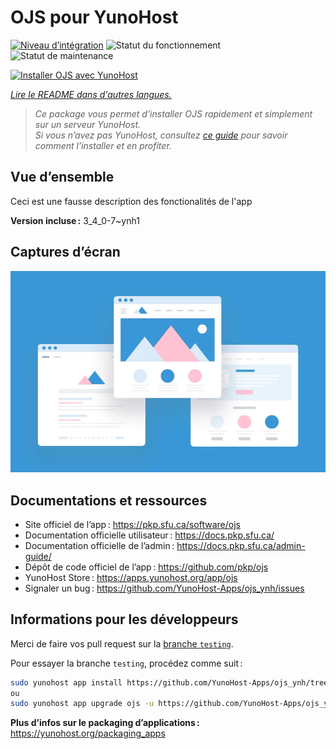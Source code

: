 <!--
Nota bene : ce README est automatiquement généré par <https://github.com/YunoHost/apps/tree/master/tools/readme_generator>
Il NE doit PAS être modifié à la main.
-->

# OJS pour YunoHost

[![Niveau d’intégration](https://dash.yunohost.org/integration/ojs.svg)](https://ci-apps.yunohost.org/ci/apps/ojs/) ![Statut du fonctionnement](https://ci-apps.yunohost.org/ci/badges/ojs.status.svg) ![Statut de maintenance](https://ci-apps.yunohost.org/ci/badges/ojs.maintain.svg)

[![Installer OJS avec YunoHost](https://install-app.yunohost.org/install-with-yunohost.svg)](https://install-app.yunohost.org/?app=ojs)

*[Lire le README dans d'autres langues.](./ALL_README.md)*

> *Ce package vous permet d’installer OJS rapidement et simplement sur un serveur YunoHost.*  
> *Si vous n’avez pas YunoHost, consultez [ce guide](https://yunohost.org/install) pour savoir comment l’installer et en profiter.*

## Vue d’ensemble

Ceci est une fausse description des fonctionalités de l'app


**Version incluse :** 3_4_0-7~ynh1

## Captures d’écran

![Capture d’écran de OJS](./doc/screenshots/example.jpg)

## Documentations et ressources

- Site officiel de l’app : <https://pkp.sfu.ca/software/ojs>
- Documentation officielle utilisateur : <https://docs.pkp.sfu.ca/>
- Documentation officielle de l’admin : <https://docs.pkp.sfu.ca/admin-guide/>
- Dépôt de code officiel de l’app : <https://github.com/pkp/ojs>
- YunoHost Store : <https://apps.yunohost.org/app/ojs>
- Signaler un bug : <https://github.com/YunoHost-Apps/ojs_ynh/issues>

## Informations pour les développeurs

Merci de faire vos pull request sur la [branche `testing`](https://github.com/YunoHost-Apps/ojs_ynh/tree/testing).

Pour essayer la branche `testing`, procédez comme suit :

```bash
sudo yunohost app install https://github.com/YunoHost-Apps/ojs_ynh/tree/testing --debug
ou
sudo yunohost app upgrade ojs -u https://github.com/YunoHost-Apps/ojs_ynh/tree/testing --debug
```

**Plus d’infos sur le packaging d’applications :** <https://yunohost.org/packaging_apps>
